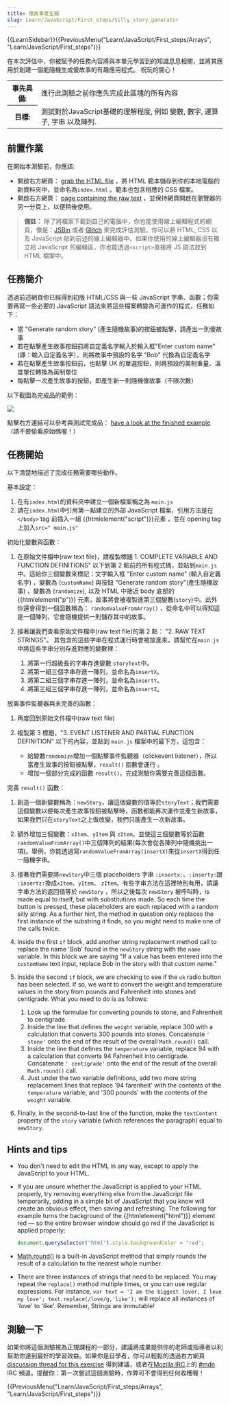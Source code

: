 ```yaml
---
title: 傻故事產生器
slug: Learn/JavaScript/First_steps/Silly_story_generator
---
```


{{LearnSidebar}}{{PreviousMenu("Learn/JavaScript/First_steps/Arrays", "Learn/JavaScript/First_steps")}}

在本次評估中，你被賦予的任務內容將與本單元學習到的知識息息相關，並將其應用於創建一個能隨機生成傻故事的有趣應用程式。 祝玩的開心！

<table class="learn-box standard-table">
  <tbody>
    <tr>
      <th scope="row">事先具備:</th>
      <td>進行此測驗之前你應先完成此區塊的所有內容</td>
    </tr>
    <tr>
      <th scope="row">目標:</th>
      <td>
        測試對於JavaScript基礎的理解程度, 例如 變數, 數字, 運算子, 字串
        以及陣列.
      </td>
    </tr>
  </tbody>
</table>

## 前置作業

在開始本測驗前，你應該:

- 開啟右方網頁： [grab the HTML file](https://github.com/mdn/learning-area/blob/master/javascript/introduction-to-js-1/assessment-start/index.html) ，將 HTML 範本儲存到你的本地電腦的新資料夾中，並命名為`index.html` 。範本也包含相應的 CSS 檔案。
- 開啟右方網頁： [page containing the raw text](https://github.com/mdn/learning-area/blob/master/javascript/introduction-to-js-1/assessment-start/raw-text.txt) ，並保持網頁開啟在瀏覽器的另一分頁上，以便稍後使用。

> **備註：** 除了將檔案下載到自己的電腦中，你也能使用線上編輯程式的網頁，像是：[JSBin](http://jsbin.com/) 或者 [Glitch](https://glitch.com/) 來完成評估測驗。你可以將 HTML, CSS 以及 JavaScript 貼到前述的線上編輯器中。如果你使用的線上編輯器沒有獨立給 JavaScript 的編輯區，你也能透過`<script>`直接將 JS 語法放到 HTML 檔案中。

## 任務簡介

透過前述網頁你已經得到初版 HTML/CSS 與一些 JavaScript 字串、函數；你需要再寫一些必要的 JavaScript 語法來將這些檔案轉變為可運作的程式，任務如下：

- 當 "Generate random story" (產生隨機故事)的按鈕被點擊，請產出一則傻故事
- 若在點擊產生故事按鈕前將自定義名字輸入於輸入框"Enter custom name" (譯：輸入自定義名字），則將故事中預設的名字 "Bob" 代換為自定義名字
- 若在點擊產生故事按鈕前，也點擊 UK 的單選按鈕，則將預設的美制重量、溫度單位轉換為英制單位
- 每點擊一次產生故事的按鈕，即產生新一則隨機傻故事（不限次數）

以下截圖為完成品的範例：

![](screen_shot_2018-09-19_at_10.01.38_am.png)

點擊右方連結可以參考與測試完成品： [have a look at the finished example](http://mdn.github.io/learning-area/javascript/introduction-to-js-1/assessment-finished/) （請不要偷看原始碼喔！）

## 任務開始

以下清楚地描述了完成任務需要哪些動作。

基本設定：

1. 在有`index.html`的資料夾中建立一個新檔案稱之為 `main.js`
2. 請在`index.html`中引用第一點建立的外部 JavaScript 檔案，引用方法是在`</body>` tag 前插入一組 {{htmlelement("script")}}元素 ，並在 opening tag 上加入`src=" main.js"`

初始化變數與函數：

1. 在原始文件檔中(raw text file)，請複製標題 1. COMPLETE VARIABLE AND FUNCTION DEFINITIONS" 以下到第 2 點前的所有程式碼，並貼到`main.js`中。這給你三個變數來標記：文字輸入框 "Enter custom name" (輸入自定義名字) ，變數為 (`customName`) 與按鈕 "Generate random story"(產生隨機故事) ，變數為 (`randomize`), 以及 HTML 中接近 body 底部的 {{htmlelement("p")}} 元素，故事將會被複製進第三個變數(`story`)中。此外你還會得到一個函數稱為： `randomValueFromArray()` ，從命名中可以得知這是一個陣列，它會隨機提供一則儲存其中的故事。
2. 接著讓我們查看原始文件檔中(raw text file)的第 2 點： "2. RAW TEXT STRINGS"。 其包含的這些字串在程式運行時會被放進來，請幫忙在`main.js`中將這些字串分別存進對應的變數裡：

   1. 將第一行超級長的字串存進變數 `storyText`中。
   2. 將第一組三個字串存進一陣列，並命名為`insertX`。
   3. 將第二組三個字串存進一陣列，並命名為`insertY`。
   4. 將第三組三個字串存進一陣列，並命名為`insertZ`。

放置事件監聽器與未完善的函數：

1. 再度回到原始文件檔中(raw text file)
2. 複製第 3 標題，"3. EVENT LISTENER AND PARTIAL FUNCTION DEFINITION" 以下的內容，並貼到 `main.js` 檔案中的最下方，這包含：

   - 給變數`randomize`增加一個點擊事件監聽器（clickevent listener），所以當產生故事的按鈕被點擊，`result()` 函數會運行 。
   - 增加一個部分完成的函數 `result()`，完成測驗你需要完善這個函數。

完善 `result()` 函數：

1. 創造一個新變數稱為：`newStory`，讓這個變數的值等於`storyText`；我們需要這個變數以便每次產生故事按鈕被點擊時，函數都能再次運作並產生新故事，如果我們只在`storyText`之上做改變，我們只能產生一次新故事。
2. 額外增加三個變數：`xItem`、`yItem` 與 `zItem`，並使這三個變數等於函數`randomValueFromArray()`中三個陣列的結果(每次會從各陣列中隨機挑出一項)。舉例，你能透過寫`randomValueFromArray(insertX)`來從`insertX`得到任一隨機字串。
3. 接著我們需要將`newStory`中三個 placeholders 字串 `:insertx:`、`:inserty:`跟 `:insertz:`換成`xItem`、`yItem`、 `zItem`。有些字串方法在這裡特別有用，請讓字串方法的返回值等於 `newStory` ，所以之後每次 `newStory` 被呼叫時，is made equal to itself, but with substitutions made. So each time the button is pressed, these placeholders are each replaced with a random silly string. As a further hint, the method in question only replaces the first instance of the substring it finds, so you might need to make one of the calls twice.
4. Inside the first `if` block, add another string replacement method call to replace the name 'Bob' found in the `newStory` string with the `name` variable. In this block we are saying "If a value has been entered into the `customName` text input, replace Bob in the story with that custom name."
5. Inside the second `if` block, we are checking to see if the `uk` radio button has been selected. If so, we want to convert the weight and temperature values in the story from pounds and Fahrenheit into stones and centigrade. What you need to do is as follows:

   1. Look up the formulae for converting pounds to stone, and Fahrenheit to centigrade.
   2. Inside the line that defines the `weight` variable, replace 300 with a calculation that converts 300 pounds into stones. Concatenate `' stone'` onto the end of the result of the overall `Math.round()` call.
   3. Inside the line that defines the `temperature` variable, replace 94 with a calculation that converts 94 Fahrenheit into centigrade. Concatenate `' centigrade'` onto the end of the result of the overall `Math.round()` call.
   4. Just under the two variable definitions, add two more string replacement lines that replace '94 farenheit' with the contents of the `temperature` variable, and '300 pounds' with the contents of the `weight` variable.

6. Finally, in the second-to-last line of the function, make the `textContent` property of the `story` variable (which references the paragraph) equal to `newStory`.

## Hints and tips

- You don't need to edit the HTML in any way, except to apply the JavaScript to your HTML.
- If you are unsure whether the JavaScript is applied to your HTML properly, try removing everything else from the JavaScript file temporarily, adding in a simple bit of JavaScript that you know will create an obvious effect, then saving and refreshing. The following for example turns the background of the {{htmlelement("html")}} element red — so the entire browser window should go red if the JavaScript is applied properly:

  ```js
  document.querySelector("html").style.backgroundColor = "red";
  ```

- [Math.round()](/zh-TW/docs/Web/JavaScript/Reference/Global_Objects/Math/round) is a built-in JavaScript method that simply rounds the result of a calculation to the nearest whole number.
- There are three instances of strings that need to be replaced. You may repeat the `replace()` method multiple times, or you can use regular expressions. For instance, `var text = 'I am the biggest lover, I love my love'; text.replace(/love/g,'like');` will replace all instances of 'love' to 'like'. Remember, Strings are immutable!

## 測驗一下

如果你將這個測驗視為正規課程的一部分，建議將成果提供你的老師或指導者以利幫助你達到最好的學習效益。如果你是自學者，你可以輕鬆的透過右方網頁 [discussion thread for this exercise](https://discourse.mozilla.org/t/silly-story-generator-assessment/24686) 得到建議，或者在[Mozilla IRC](https://wiki.mozilla.org/IRC)上的 [#mdn](irc://irc.mozilla.org/mdn) IRC 頻道。提醒你：第一次嘗試這個測驗時，作弊可不會得到任何收穫喔！

{{PreviousMenu("Learn/JavaScript/First_steps/Arrays", "Learn/JavaScript/First_steps")}}

